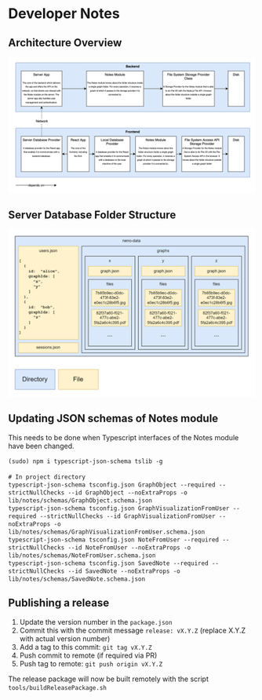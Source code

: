 # Developer Notes

## Architecture Overview

![Architecture Overview](./img/architecture%20overview.png)

## Server Database Folder Structure

![Server Database Folder Structure](./img/database%20folder%20structure.png)

## Updating JSON schemas of Notes module

This needs to be done when Typescript interfaces of the Notes module have been
changed.

```
(sudo) npm i typescript-json-schema tslib -g

# In project directory
typescript-json-schema tsconfig.json GraphObject --required --strictNullChecks --id GraphObject --noExtraProps -o lib/notes/schemas/GraphObject.schema.json
typescript-json-schema tsconfig.json GraphVisualizationFromUser --required --strictNullChecks --id GraphVisualizationFromUser --noExtraProps -o lib/notes/schemas/GraphVisualizationFromUser.schema.json
typescript-json-schema tsconfig.json NoteFromUser --required --strictNullChecks --id NoteFromUser --noExtraProps -o lib/notes/schemas/NoteFromUser.schema.json
typescript-json-schema tsconfig.json SavedNote --required --strictNullChecks --id SavedNote --noExtraProps -o lib/notes/schemas/SavedNote.schema.json
```

## Publishing a release

1. Update the version number in the `package.json`
2. Commit this with the commit message `release: vX.Y.Z` (replace X.Y.Z with actual version number)
3. Add a tag to this commit: `git tag vX.Y.Z`
4. Push commit to remote (if required via PR)
5. Push tag to remote: `git push origin vX.Y.Z`

The release package will now be built remotely with the script 
`tools/buildReleasePackage.sh`